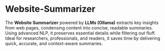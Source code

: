 # Website-Summarizer
The **Website Summarizer** powered by **LLMs (Ollama)** extracts key insights from web pages, condensing content into concise, readable summaries. Using advanced NLP, it preserves essential details while filtering out fluff. Ideal for researchers, professionals, and readers, it saves time by delivering quick, accurate, and context-aware summaries.
